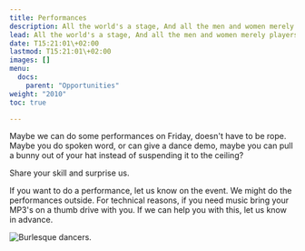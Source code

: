 ```yaml
---
title: Performances
description: All the world's a stage, And all the men and women merely players.
lead: All the world's a stage, And all the men and women merely players.
date: T15:21:01\+02:00
lastmod: T15:21:01\+02:00
images: []
menu: 
  docs:
    parent: "Opportunities"
weight: "2010"
toc: true

---
```

Maybe we can do some performances on Friday, doesn't have to be rope.  
Maybe you do spoken word, or can give a dance demo, maybe you can pull a bunny out of your hat instead of suspending it to the ceiling?

Share your skill and surprise us.

If you want to do a performance, let us know on the event. We might do the performances outside. For technical reasons, if you need music bring your MP3's on a thumb drive with you. If we can help you with this, let us know in advance.

![Burlesque dancers.](/images/perform.png)